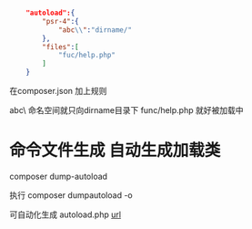 ```json

    "autoload":{
    	"psr-4":{
    		"abc\\":"dirname/"
    	},
        "files":[
            "fuc/help.php"
        ]
    }
```

在composer.json 加上规则

abc\  命名空间就只向dirname目录下
func/help.php 就好被加载中


# 命令文件生成 自动生成加载类

composer dump-autoload  

 执行 composer dumpautoload -o

可自动化生成 autoload.php
[url](https://juejin.im/post/58b50896128fe10065e68010)
